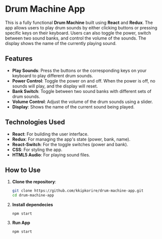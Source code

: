 # Drum Machine App

This is a fully functional **Drum Machine** built using **React** and **Redux**. The app allows users to play drum sounds by either clicking buttons or pressing specific keys on their keyboard. Users can also toggle the power, switch between two sound banks, and control the volume of the sounds. The display shows the name of the currently playing sound.

## Features

- **Play Sounds**: Press the buttons or the corresponding keys on your keyboard to play different drum sounds.
- **Power Control**: Toggle the power on and off. When the power is off, no sounds will play, and the display will reset.
- **Bank Switch**: Toggle between two sound banks with different sets of drum sounds.
- **Volume Control**: Adjust the volume of the drum sounds using a slider.
- **Display**: Shows the name of the current sound being played.

## Technologies Used

- **React**: For building the user interface.
- **Redux**: For managing the app's state (power, bank, name).
- **React-Switch**: For the toggle switches (power and bank).
- **CSS**: For styling the app.
- **HTML5 Audio**: For playing sound files.

## How to Use

1. **Clone the repository**:
   ```bash
   git clone https://github.com/kkipkorire/drum-machine-app.git
   cd drum-machine-app

2. **Install dependecies**
    ````
    npm start

3. **Run App**
    ```
    npm start
